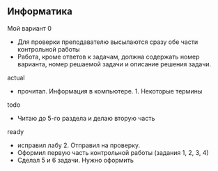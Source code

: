 ## Информатика

Мой вариант 0

- Для проверки преподавателю высылаются сразу обе части контрольной работы
- Работа, кроме ответов к задачам, должна содержать номер варианта, номер решаемой задачи и описание решения задачи.

actual
- прочитал. Информация в компьютере. 1. Некоторые термины

todo
- Читаю до 5-го раздела и делаю вторую часть

ready
- исправил лабу 2. Отправил на проверку.
- Оформил первую часть контрольной работы (задания 1, 2, 3, 4)
- Сделал 5 и 6 задачи. Нужно оформить